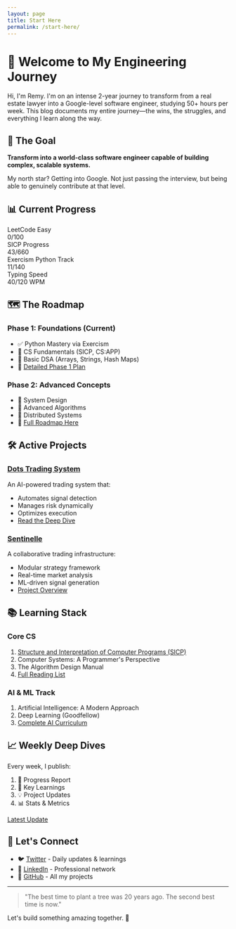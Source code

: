 ```yaml
---
layout: page
title: Start Here
permalink: /start-here/
---
```


# 👋 Welcome to My Engineering Journey

Hi, I'm Remy. I'm on an intense 2-year journey to transform from a real estate lawyer into a Google-level software engineer, studying 50+ hours per week. This blog documents my entire journey—the wins, the struggles, and everything I learn along the way.

## 🎯 The Goal

**Transform into a world-class software engineer capable of building complex, scalable systems.**

My north star? Getting into Google. Not just passing the interview, but being able to genuinely contribute at that level.

## 📊 Current Progress

<div class="progress-section">
  <div class="progress-item">
    <div class="progress-label">LeetCode Easy</div>
    <div class="progress-bar">
      <div class="progress-fill" style="width: 0%"></div>
    </div>
    <div class="progress-text">0/100</div>
  </div>

  <div class="progress-item">
    <div class="progress-label">SICP Progress</div>
    <div class="progress-bar">
      <div class="progress-fill" style="width: 6.5%"></div>
    </div>
    <div class="progress-text">43/660</div>
  </div>

  <div class="progress-item">
    <div class="progress-label">Exercism Python Track</div>
    <div class="progress-bar">
      <div class="progress-fill" style="width: 7.9%"></div>
    </div>
    <div class="progress-text">11/140</div>
  </div>

  <div class="progress-item">
    <div class="progress-label">Typing Speed</div>
    <div class="progress-bar">
      <div class="progress-fill" style="width: 33.3%"></div>
    </div>
    <div class="progress-text">40/120 WPM</div>
  </div>
</div>

## 🗺️ The Roadmap

### Phase 1: Foundations (Current)
- ✅ Python Mastery via Exercism
- 🔄 CS Fundamentals (SICP, CS:APP)
- 🔄 Basic DSA (Arrays, Strings, Hash Maps)
- 📝 [Detailed Phase 1 Plan](/Blog/2025/03/03/my-second-post.html)

### Phase 2: Advanced Concepts
- 🔲 System Design
- 🔲 Advanced Algorithms
- 🔲 Distributed Systems
- 🔲 [Full Roadmap Here](/Blog/2025/03/03/my-second-post.html)

## 🛠️ Active Projects

### [Dots Trading System](https://github.com/Rae699/Dots)
An AI-powered trading system that:
- Automates signal detection
- Manages risk dynamically
- Optimizes execution
- [Read the Deep Dive](/Blog/2025/03/03/my-first-post.html)

### [Sentinelle](https://github.com/SentiCap/SentinelleCap)
A collaborative trading infrastructure:
- Modular strategy framework
- Real-time market analysis
- ML-driven signal generation
- [Project Overview](/Blog/2025/03/03/my-first-post.html)

## 📚 Learning Stack

### Core CS
1. [Structure and Interpretation of Computer Programs (SICP)](https://mitpress.mit.edu/sites/default/files/sicp/full-text/book/book.html)
2. Computer Systems: A Programmer's Perspective
3. The Algorithm Design Manual
4. [Full Reading List](/Blog/2025/03/03/my-second-post.html)

### AI & ML Track
1. Artificial Intelligence: A Modern Approach
2. Deep Learning (Goodfellow)
3. [Complete AI Curriculum](/Blog/2025/03/03/my-second-post.html)

## 📈 Weekly Deep Dives

Every week, I publish:
1. 📝 Progress Report
2. 🧠 Key Learnings
3. 💡 Project Updates
4. 📊 Stats & Metrics

[Latest Update](/Blog/2025/03/10/my-third-post.html)

## 🤝 Let's Connect

- 🐦 [Twitter](https://twitter.com/SolTae_) - Daily updates & learnings
- 💼 [LinkedIn](https://www.linkedin.com/in/remy-charras/) - Professional network
- 🔨 [GitHub](https://github.com/Rae699) - All my projects

---

> "The best time to plant a tree was 20 years ago. The second best time is now."

Let's build something amazing together. 🚀 